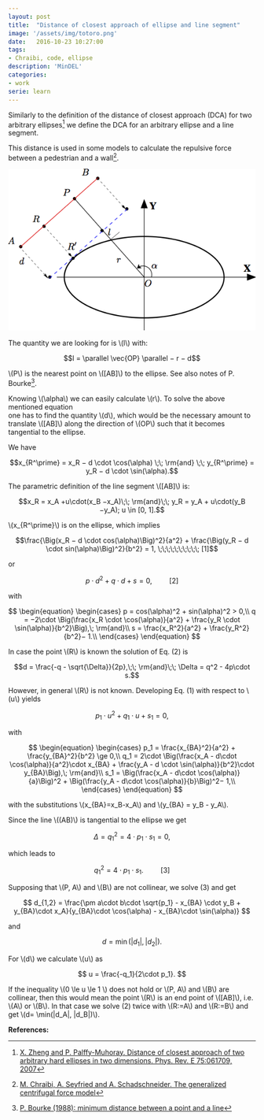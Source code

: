 ```yaml
---
layout: post
title:  "Distance of closest approach of ellipse and line segment"
image: '/assets/img/totoro.png'
date:   2016-10-23 10:27:00
tags:
- Chraibi, code, ellipse
description: 'MinDEL'
categories:
- work
serie: learn
---
```


<script src="https://cdn.mathjax.org/mathjax/latest/MathJax.js?config=TeX-AMS-MML_HTMLorMML" type="text/javascript"></script>




Similarly to the definition of the distance of closest approach (DCA) for two arbitrary ellipses[^1] 
we define the DCA for an arbitrary ellipse and a line segment. 

This distance is used in some models to calculate the repulsive force between a pedestrian and a wall[^2]. 

![mindel](../assets/img/mindel.png)



The quantity we are looking for is \\(l\\) with:

$$l = \parallel \vec{OP} \parallel − r − d$$

\\(P\\) is the nearest point on \\([AB]\\) to the ellipse.  See also notes of P. Bourke[^3].

Knowing \\(\alpha\\) we can easily calculate \\(r\\). To solve the above mentioned equation  
one has to find the quantity \\(d\\), which would be the necessary
amount to translate \\([AB]\\) along the direction of \\(OP\\) such that it becomes tangential to the ellipse. 

We have

$$x_{R^\prime} = x_R − d \cdot \cos(\alpha) \;\; \rm{and} \;\; y_{R^\prime} = y_R − d \cdot \sin(\alpha).$$

The parametric definition of the line segment \\([AB]\\) is:


$$x_R = x_A +u\cdot(x_B −x_A)\;\; \rm{and}\;\; y_R = y_A + u\cdot(y_B −y_A); u \in [0, 1].$$


\\(x_{R^\prime}\\) is on the ellipse, which implies 

$$\frac{\Big(x_R − d \cdot cos(\alpha)\Big)^2}{a^2} + \frac{\Big(y_R − d \cdot sin(\alpha)\Big)^2}{b^2} = 1,  \;\;\;\;\;\;\;\;\;\; [1]$$

or 


$$p \cdot d^2 +q \cdot d+s=0,  \;\;\;\;\;\;\;\;\;\; [2]$$

with 

$$
\begin{equation}
\begin{cases}
p = cos(\alpha)^2 + sin(\alpha)^2 > 0,\\
q = −2\cdot  \Big(\frac{x_R \cdot \cos(\alpha)}{a^2} + \frac{y_R \cdot \sin(\alpha)}{b^2}\Big),\; \rm{and}\\
s = \frac{x_R^2}{a^2} + \frac{y_R^2}{b^2}− 1.\\
\end{cases}
\end{equation}
$$

In case the point \\(R\\) is known the solution of Eq. (2) is 

$$d = \frac{-q - \sqrt{\Delta}}{2p},\;\; \rm{and}\;\; \Delta = q^2 - 4p\cdot s.$$


However, in general \\(R\\) is not known. Developing Eq. (1) with respect to \\(u\\) yields 

$$
p_1\cdot u^2 + q_1\cdot u + s_1 = 0,
$$

with 

$$
\begin{equation}
\begin{cases}
p_1 = \frac{x_{BA}^2}{a^2} + \frac{y_{BA}^2}{b^2} \ge 0,\\
q_1 = 2\cdot  \Big(\frac{x_A - d\cdot \cos(\alpha)}{a^2}\cdot x_{BA} + \frac{y_A - d \cdot \sin(\alpha)}{b^2}\cdot y_{BA}\Big),\; \rm{and}\\
s_1 = \Big(\frac{x_A - d\cdot \cos(\alpha)}{a}\Big)^2 + \Big(\frac{y_A - d\cdot \cos(\alpha)}{b}\Big)^2− 1,\\
\end{cases}
\end{equation}
$$

with the substitutions \\(x_{BA}=x_B-x_A\\) and \\(y_{BA} = y_B - y_A\\).

Since the line \\((AB)\\) is tangential to the ellipse we get 

$$
\Delta = q_1^2 = 4\cdot p_1\cdot s_1 = 0,
$$

which leads to

$$
q_1^2 = 4\cdot p_1\cdot s_1.  \;\;\;\;\;\;\;\;\;\; [3]
$$

Supposing that \\(P, A\\) and \\(B\\) are not collinear, we solve (3) and get

$$
d_{1,2} = \frac{\pm a\cdot b\cdot \sqrt{p_1} - x_{BA} \cdot y_B + y_{BA}\cdot x_A}{y_{BA}\cdot \cos(\alpha) - x_{BA}\cdot \sin(\alpha)}
$$

and

$$
d = \min(|d_1|, |d_2|).
$$

For \\(d\\) we calculate \\(u\\) as 

$$
u = \frac{-q_1}{2\cdot p_1}.
$$

If the inequality \\(0 \le u \le 1 \\) does not hold or  \\(P, A\\) and \\(B\\) are collinear, then this would mean 
the point \\(R\\) is an end point of \\([AB]\\), i.e. \\(A\\) or \\(B\\). In that case we solve (2) twice with \\(R:=A\\) and \\(R:=B\\) and get \\(d= \min(|d_A|, |d_B|)\\).



**References:**  

[^1]: [X. Zheng and P. Palffy-Muhoray. Distance of closest approach of two arbitrary hard ellipses in two dimensions. Phys. Rev. E 75:061709, 2007](http://en.wikipedia.org/wiki/Distance_of_closest_approach_of_ellipses_and_ellipsoids)
[^2]: [M. Chraibi, A. Seyfried and A. Schadschneider. The generalized centrifugal force model](https://arxiv.org/abs/1008.4297)
[^3]: [P. Bourke (1988): minimum distance between a point and a line](http://paulbourke.net/geometry/pointlineplane/)
